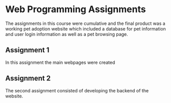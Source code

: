 # Web Programming Assignments
The assignments in this course were cumulative and the final product was a working pet adoption website which included a database for pet information and user login information as well as a pet browsing page.
## Assignment 1
In this assignment the main webpages were created
## Assignment 2
The second assignment consisted of developing the backend of the website.
